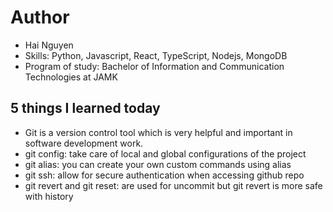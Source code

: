 # Author
- Hai Nguyen
- Skills: Python, Javascript, React, TypeScript, Nodejs, MongoDB
- Program of study: Bachelor of Information and Communication Technologies at JAMK
## 5 things I learned today
- Git is a version control tool which is very helpful and important in software development work.
- git config: take care of local and global configurations of the project
- git alias: you can create your own custom commands using alias
- git ssh: allow for secure authentication when accessing github repo
- git revert and git reset: are used for uncommit but git revert is more safe with history